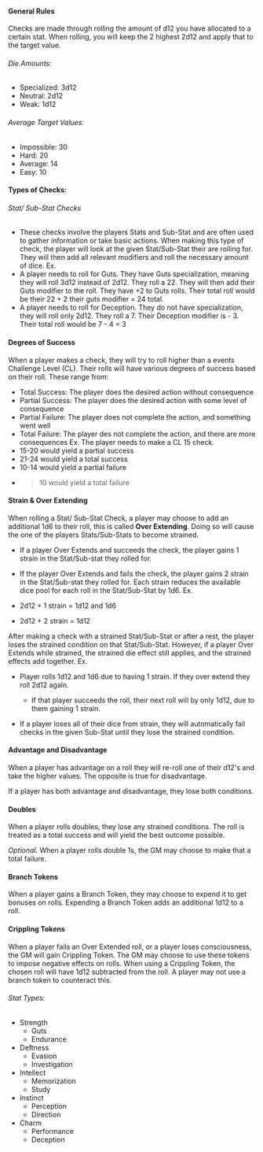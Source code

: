 #### General Rules
Checks are made through rolling the amount of d12 you have allocated to a certain stat. When rolling, you will keep the 2 highest 2d12 and apply that to the target value.
###### Die Amounts:
- Specialized: 3d12
- Neutral: 2d12
- Weak: 1d12
###### Average Target Values:
- Impossible: 30
- Hard: 20
- Average: 14
- Easy: 10


#### Types of Checks:
###### Stat/ Sub-Stat Checks
- These checks involve the players Stats and Sub-Stat and are often used to gather information or take basic actions. When making this type of check, the player will look at the given Stat/Sub-Stat their are rolling for. They will then add all relevant modifiers and roll the necessary amount of dice.
Ex.
- A player needs to roll for Guts. They have Guts specialization, meaning they will roll 3d12 instead of 2d12. They roll a 22. They will then add their Guts modifier to the roll. They have +2 to Guts rolls. Their total roll would be their 22 + 2 their guts modifier = 24 total.
- A player needs to roll for Deception. They do not have specialization, they will roll only 2d12. They roll a 7. Their Deception modifier is - 3. Their total roll would be 7 - 4 = 3

#### Degrees of Success
When a player makes a check, they will try to roll higher than a events Challenge Level (CL). Their rolls will have various degrees of success based on their roll. These range from:
- Total Success: The player does the desired action without consequence
- Partial Success: The player does the desired action with some level of consequence
- Partial Failure: The player does not complete the action, and something went well
- Total Failure: The player des not complete the action, and there are more consequences
Ex.
The player needs to make a CL 15 check.
- 15-20 would yield a partial success
- 21-24 would yield a total success
- 10-14 would yield a partial failure
- >10 would yield a total failure


#### Strain & Over Extending
When rolling a Stat/ Sub-Stat Check, a player may choose to add an additional 1d6 to their roll, this is called **Over Extending**. Doing so will cause the one of the players Stats/Sub-Stats to become strained. 

- If a player Over Extends and succeeds the check, the player gains 1 strain in the Stat/Sub-stat they rolled for. 

- If the player Over Extends and fails the check, the player gains 2 strain in the Stat/Sub-stat they rolled for. 
Each strain reduces the available dice pool for each roll in the Stat/Sub-Stat by 1d6. 
Ex.
- 2d12 + 1 strain = 1d12 and 1d6
- 2d12 + 2 strain = 1d12

After making a check with a strained Stat/Sub-Stat or after a rest, the player loses the strained condition on that Stat/Sub-Stat. However, if a player Over Extends while strained, the strained die effect still applies, and the strained effects add together. 
	Ex.
- Player rolls 1d12 and 1d6 due to having 1 strain. If they over extend they roll 2d12 again.
	- If that player succeeds the roll, their next roll will by only 1d12, due to them gaining 1 strain.

- If a player loses all of their dice from strain, they will automatically fail checks in the given Sub-Stat until they lose the strained condition.


#### Advantage and Disadvantage
When a player has advantage on a roll they will re-roll one of their d12's and take the higher values. The opposite is true for disadvantage.

If a player has both advantage and disadvantage, they lose both conditions.


#### Doubles
When a player rolls doubles, they lose any strained conditions. The roll is treated as a total success and will yield the best outcome possible. 

*Optional.*
When a player rolls double 1s, the GM may choose to make that a total failure.


#### Branch Tokens
When a player gains a Branch Token, they may choose to expend it to get bonuses on rolls. Expending a Branch Token adds an additional 1d12 to a roll. 


#### Crippling Tokens
When a player fails an Over Extended roll, or a player loses consciousness, the GM will gain Crippling Token. The GM may choose to use these tokens to impose negative effects on rolls. When using a Crippling Token, the chosen roll will have 1d12 subtracted from the roll. A player may not use a branch token to counteract this. 

###### Stat Types:

- Strength
	- Guts
	- Endurance
- Deftness
	- Evasion
	- Investigation
- Intellect
	- Memorization
	- Study
- Instinct
	- Perception
	- Direction
- Charm
	- Performance
	- Deception
